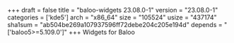+++
draft = false
title = "baloo-widgets 23.08.0-1"
version = "23.08.0-1"
categories = ['kde5']
arch = "x86_64"
size = "105524"
usize = "437174"
sha1sum = "ab504be269a107937596ff72debe204c205e194d"
depends = "['baloo5>=5.109.0']"
+++
Widgets for Baloo
